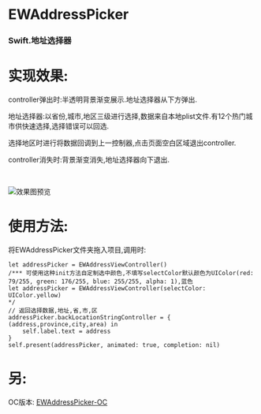 # EWAddressPicker
<h3>Swift.地址选择器</h3>

# 实现效果:
controller弹出时:半透明背景渐变展示.地址选择器从下方弹出.

地址选择器:以省份,城市,地区三级进行选择,数据来自本地plist文件.有12个热门城市供快速选择,选择错误可以回选.

选择地区时进行将数据回调到上一控制器,点击页面空白区域退出controller.

controller消失时:背景渐变消失,地址选择器向下退出.



<br>

![效果图预览](https://github.com/WangLiquan/EWAddressPicker/raw/master/images/demonstration.gif)

# 使用方法:
将EWAddressPicker文件夹拖入项目,调用时:
```
let addressPicker = EWAddressViewController()
/*** 可使用这种init方法自定制选中颜色,不填写selectColor默认颜色为UIColor(red: 79/255, green: 176/255, blue: 255/255, alpha: 1),蓝色
let addressPicker = EWAddressViewController(selectColor: UIColor.yellow)
*/
// 返回选择数据,地址,省,市,区
addressPicker.backLocationStringController = { (address,province,city,area) in
    self.label.text = address
}
self.present(addressPicker, animated: true, completion: nil)
```

# 另:
OC版本: [EWAddressPicker-OC](https://github.com/WangLiquan/EWAddressPicker-OC)
